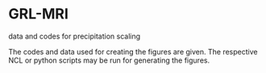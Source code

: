 # GRL-MRI
data and codes for precipitation scaling 

The codes and data used for creating the figures are given. 
The respective NCL or python scripts may be run for generating the figures. 

